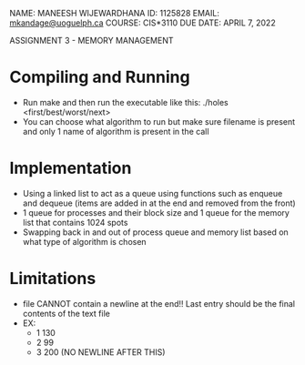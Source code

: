 NAME: MANEESH WIJEWARDHANA
ID: 1125828
EMAIL: mkandage@uoguelph.ca
COURSE: CIS\*3110
DUE DATE: APRIL 7, 2022

ASSIGNMENT 3 - MEMORY MANAGEMENT

# Compiling and Running

- Run make and then run the executable like this: ./holes <file> <first/best/worst/next>
- You can choose what algorithm to run but make sure filename is present and only 1 name of algorithm is present in the call

# Implementation

- Using a linked list to act as a queue using functions such as enqueue and dequeue (items are added in at the end and removed from the front)
- 1 queue for processes and their block size and 1 queue for the memory list that contains 1024 spots
- Swapping back in and out of process queue and memory list based on what type of algorithm is chosen

# Limitations

- file CANNOT contain a newline at the end!! Last entry should be the final contents of the text file
- EX:
  - 1 130
  - 2 99
  - 3 200 (NO NEWLINE AFTER THIS)
